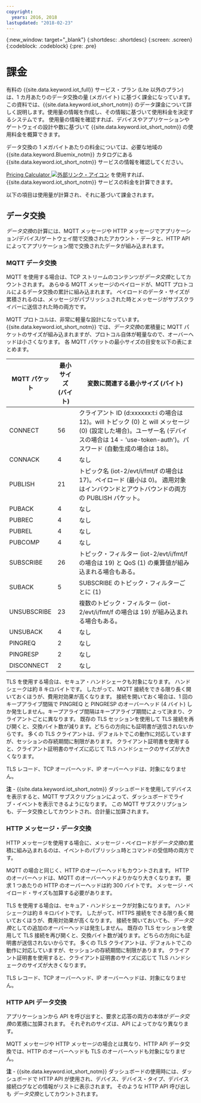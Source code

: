 ```yaml
---
copyright:
  years: 2016, 2018
lastupdated: "2018-02-23"
---
```

{:new_window: target="_blank"}
{:shortdesc: .shortdesc}
{:screen: .screen}
{:codeblock: .codeblock}
{:pre: .pre}

# 課金

有料の {{site.data.keyword.iot_full}} サービス・プラン (Lite 以外のプラン) は、1 カ月あたりのデータ交換の量 (メガバイト) に基づく課金になっています。  この資料では、{{site.data.keyword.iot_short_notm}} のデータ課金について詳しく説明します。使用量の情報を作成し、その情報に基づいて使用料金を決定するシステムです。  使用量の情報を確認すれば、デバイスやアプリケーションやゲートウェイの設計や数に基づいて {{site.data.keyword.iot_short_notm}} の使用料金を概算できます。

データ交換の 1 メガバイトあたりの料金については、必要な地域の {{site.data.keyword.Bluemix_notm}} カタログにある {{site.data.keyword.iot_short_notm}} サービスの情報を確認してください。

[Pricing Calculator ![外部リンク・アイコン](../../../icons/launch-glyph.svg "外部リンク・アイコン")](http://iot-cost-calculator.ng.bluemix.net/) を使用すれば、{{site.data.keyword.iot_short_notm}} サービスの料金を計算できます。

以下の項目は使用量が計算され、それに基づいて課金されます。 

## データ交換
*データ交換*の計算には、MQTT メッセージや HTTP メッセージでアプリケーション/デバイス/ゲートウェイ間で交換されたアカウント・データと、HTTP API によってアプリケーション間で交換されたデータが組み込まれます。

### MQTT データ交換
MQTT を使用する場合は、TCP ストリームのコンテンツが*データ交換*としてカウントされます。  あらゆる MQTT メッセージのペイロードが、MQTT プロトコルによるデータ交換の累計に組み込まれます。  ペイロードのデータ・サイズが累積されるのは、メッセージがパブリッシュされた時とメッセージがサブスクライバーに送信された時の両方です。

MQTT プロトコルは、非常に軽量な設計になっています。  {{site.data.keyword.iot_short_notm}} では、*データ交換*の累積量に MQTT パケットのサイズが組み込まれますが、プロトコル自体が軽量なので、オーバーヘッドは小さくなります。  各 MQTT パケットの最小サイズの目安を以下の表にまとめます。

|MQTT パケット                    |最小サイズ (バイト)  |変数に関連する最小サイズ (バイト)|
|-------------------------------|--------------------|-------------------------------------------------|
|CONNECT                        |56                  |クライアント ID (d:xxxxxx:t:i の場合は 12)。will トピック (0) と will メッセージ (0) (設定した場合)。ユーザー名 (デバイスの場合は 14 - 'use-token-auth')。パスワード (自動生成の場合は 18)。|
|CONNACK                        |4                   |なし|
|PUBLISH                        |21                  |トピック名 (iot-2/evt/i/fmt/f の場合は 17)。ペイロード (最小は 0)。  適用対象はインバウンドとアウトバウンドの両方の PUBLISH パケット。|
|PUBACK                         |4                   |なし|
|PUBREC                         |4                   |なし|
|PUBREL                         |4                   |なし|
|PUBCOMP                        |4                   |なし|
|SUBSCRIBE                      |26                  |トピック・フィルター (iot-2/evt/i/fmt/f の場合は 19) と QoS (1) の乗算値が組み込まれる場合もある。|
|SUBACK                         |5                   |SUBSCRIBE のトピック・フィルターごとに (1)|
|UNSUBSCRIBE                    |23                  |複数のトピック・フィルター (iot-2/evt/i/fmt/f の場合は 19) が組み込まれる場合もある。|
|UNSUBACK                       |4                   |なし|
|PINGREQ                        |2                   |なし|
|PINGRESP                       |2                   |なし|
|DISCONNECT                     |2                   |なし|

TLS を使用する場合は、セキュア・ハンドシェークも対象になります。 ハンドシェークは約 8 キロバイトです。 したがって、MQTT 接続をできる限り長く開いておくほうが、費用対効果が高くなります。 接続を開いておく場合は、1 回のキープアライブ間隔で PINGREQ と PINGRESP のオーバーヘッド (4 バイト) しか発生しません。キープアライブ間隔はキープアライブ期間によって決まり、クライアントごとに異なります。  既存の TLS セッションを使用して TLS 接続を再び開くと、交換バイト数が減ります。どちらの方向にも証明書が送信されないからです。  多くの TLS クライアントは、デフォルトでこの動作に対応していますが、セッションの存続期間に制限があります。  クライアント証明書を使用すると、クライアント証明書のサイズに応じて TLS ハンドシェークのサイズが大きくなります。 

TLS レコード、TCP オーバーヘッド、IP オーバーヘッドは、対象になりません。

**注** - {{site.data.keyword.iot_short_notm}} ダッシュボードを使用してデバイスを表示すると、MQTT サブスクリプションによって、ダッシュボードでライブ・イベントを表示できるようになります。  この MQTT サブスクリプションも、データ交換としてカウントされ、合計量に加算されます。

### HTTP メッセージ・データ交換
HTTP メッセージを使用する場合に、メッセージ・ペイロードが*データ交換*の累積に組み込まれるのは、イベントのパブリッシュ時とコマンドの受信時の両方です。

MQTT の場合と同じく、HTTP のオーバーヘッドもカウントされます。  HTTP のオーバーヘッドは、MQTT のオーバーヘッドよりかなり大きくなります。 要求 1 つあたりの HTTP のオーバーヘッドは約 300 バイトです。 メッセージ・ペイロード・サイズも加算する必要があります。

TLS を使用する場合は、セキュア・ハンドシェークが対象になります。  ハンドシェークは約 8 キロバイトです。  したがって、HTTPS 接続をできる限り長く開いておくほうが、費用対効果が高くなります。  接続を開いておいても、*データ交換*としての追加のオーバーヘッドは発生しません。  既存の TLS セッションを使用して TLS 接続を再び開くと、交換バイト数が減ります。どちらの方向にも証明書が送信されないからです。  多くの TLS クライアントは、デフォルトでこの動作に対応していますが、セッションの存続期間に制限があります。  クライアント証明書を使用すると、クライアント証明書のサイズに応じて TLS ハンドシェークのサイズが大きくなります。

TLS レコード、TCP オーバーヘッド、IP オーバーヘッドは、対象になりません。

### HTTP API データ交換
アプリケーションから API を呼び出すと、要求と応答の両方の本体が*データ交換*の累積に加算されます。  それぞれのサイズは、API によってかなり異なります。

MQTT メッセージや HTTP メッセージの場合とは異なり、HTTP API データ交換では、HTTP のオーバーヘッドも TLS のオーバーヘッドも対象になりません。

**注** - {{site.data.keyword.iot_short_notm}} ダッシュボードの使用時には、ダッシュボードで HTTP API が使用され、デバイス、デバイス・タイプ、デバイス接続ログなどの情報がリストに表示されます。  そのような HTTP API 呼び出しも *データ交換*としてカウントされます。

<!-- ## Data Analyzed
The *data analyzed* calculation measures event data that is processed by the rules engine within the platform.  Data is considered processed by the rules engine when device events are evaluated by one or more rules, based on a specific device and event type. 
## Edge Data Analyzed
The *edge data analyzed* calculation measures event data that is processed on a gateway device by the {{site.data.keyword.iot_short_notm}} Edge Analytics Agent.  Data is considered processed by the edge agent when device events are evaluated by one or more edge rules, based on a specific device and event type.  -->
